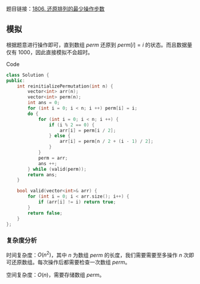 题目链接：[1806. 还原排列的最少操作步数](https://leetcode.cn/problems/minimum-number-of-operations-to-reinitialize-a-permutation/)

## 模拟

根据题意进行操作即可，直到数组 $perm$ 还原到 $perm[i] = i$ 的状态。而且数据量仅有 $1000$，因此直接模拟不会超时。

Code

```c++
class Solution {
public:
    int reinitializePermutation(int n) {
        vector<int> arr(n);
        vector<int> perm(n);
        int ans = 0;
        for (int i = 0; i < n; i ++) perm[i] = i;
        do {
            for (int i = 0; i < n; i ++) {
                if (i % 2 == 0) {
                    arr[i] = perm[i / 2];
                } else {
                    arr[i] = perm[n / 2 + (i - 1) / 2];
                }
            }
            perm = arr;
            ans ++;
        } while (valid(perm));
        return ans;
    }

    bool valid(vector<int>& arr) {
        for (int i = 0; i < arr.size(); i++) {
            if (arr[i] != i) return true;
        }
        return false;
    }
};
```

### 复杂度分析

时间复杂度：$O(n^2)$，其中 $n$ 为数组 $perm$ 的长度，我们需要需要至多操作 $n$ 次即可还原数组。每次操作后都需要检查一次数组 $perm$。

空间复杂度：$O(n)$，需要存储数组 $perm$。

